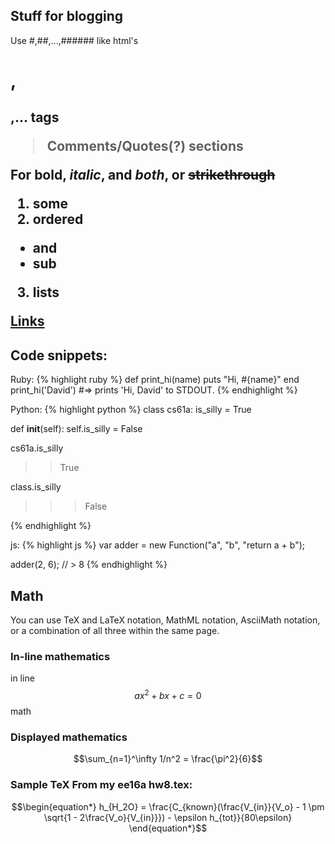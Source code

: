 ## Stuff for blogging

Use #,##,...,###### like html's <h1>,<h2>,... tags

> Comments/Quotes(?) sections

For **bold**, *italic*, and _**both**_, or ~~strikethrough~~

1. some
2. ordered
  * and
  * sub
3. lists

[Links](http://ml.berkeley.edu)

## Code snippets: ##

Ruby:
{% highlight ruby %}
def print_hi(name)
  puts "Hi, #{name}"
end
print_hi('David')
#=> prints 'Hi, David' to STDOUT.
{% endhighlight %}

Python:
{% highlight python %}
class cs61a:
  is_silly = True

  def __init__(self):
    self.is_silly = False

cs61a.is_silly
>>True

class.is_silly
>>>False

{% endhighlight %}

js:
{% highlight js %}
var adder = new Function("a", "b", "return a + b");

adder(2, 6);
// > 8
{% endhighlight %}

## Math

You can use TeX and LaTeX notation, MathML notation, AsciiMath notation, or a combination of all three within the same page.

### In-line mathematics

in line $$ax^2 + bx + c = 0$$ math

### Displayed mathematics

$$\sum_{n=1}^\infty 1/n^2 = \frac{\pi^2}{6}$$

### Sample TeX From my ee16a hw8.tex:

$$\begin{equation*}
  h_{H_2O} = \frac{C_{known}(\frac{V_{in}}{V_o} - 1 \pm \sqrt{1 - 2\frac{V_o}{V_{in}}}) - \epsilon h_{tot}}{80\epsilon}
\end{equation*}$$
